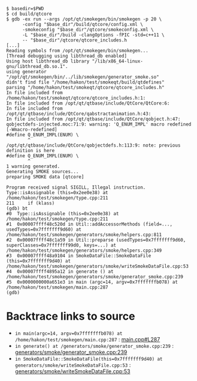 ```
$ basedir=$PWD
$ cd build/qtcore
$ gdb -ex run --args /opt/qt/smokegen/bin/smokegen -p 20 \
      -config "$base_dir"/build/qtcore/config.xml \
      -smokeconfig "$base_dir"/qtcore/smokeconfig.xml \
      -L "$base_dir"/build -clangOptions -fPIC -std=c++11 \
      -- "$base_dir"/qtcore/qtcore_includes.h
[...]
Reading symbols from /opt/qt/smokegen/bin/smokegen...
[Thread debugging using libthread_db enabled]
Using host libthread_db library "/lib/x86_64-linux-gnu/libthread_db.so.1".
using generator "/opt/qt/smokegen/bin/../lib/smokegen/generator_smoke.so"
didn't find file "/home/hakon/test/smokeqt/build/qtdefines"
parsing "/home/hakon/test/smokeqt/qtcore/qtcore_includes.h"
In file included from /home/hakon/test/smokeqt/qtcore/qtcore_includes.h:1:
In file included from /opt/qt/qtbase/include/QtCore/QtCore:6:
In file included from /opt/qt/qtbase/include/QtCore/qabstractanimation.h:43:
In file included from /opt/qt/qtbase/include/QtCore/qobject.h:47:
qobjectdefs-injected.moc:71:9: warning: 'Q_ENUM_IMPL' macro redefined [-Wmacro-redefined]
#define Q_ENUM_IMPL(ENUM) \
        ^
/opt/qt/qtbase/include/QtCore/qobjectdefs.h:113:9: note: previous definition is here
#define Q_ENUM_IMPL(ENUM) \
        ^
1 warning generated.
Generating SMOKE sources...
preparing SMOKE data [qtcore]

Program received signal SIGILL, Illegal instruction.
Type::isAssignable (this=0x2ee0e38) at /home/hakon/test/smokegen/type.cpp:211
211	    if (klass)
(gdb) bt
#0  Type::isAssignable (this=0x2ee0e38) at /home/hakon/test/smokegen/type.cpp:211
#1  0x00007ffff48c520d in Util::addAccessorMethods (field=..., usedTypes=0x7fffffff9d60) at /home/hakon/test/smokegen/generators/smoke/helpers.cpp:811
#2  0x00007ffff48c1a59 in Util::preparse (usedTypes=0x7fffffff9d60, superClasses=0x7fffffff99d0, keys=...) at /home/hakon/test/smokegen/generators/smoke/helpers.cpp:349
#3  0x00007ffff48a9104 in SmokeDataFile::SmokeDataFile (this=0x7fffffff9d40) at /home/hakon/test/smokegen/generators/smoke/writeSmokeDataFile.cpp:53
#4  0x00007ffff4895a12 in generate () at /home/hakon/test/smokegen/generators/smoke/generator_smoke.cpp:239
#5  0x0000000000a651e3 in main (argc=14, argv=0x7fffffffb078) at /home/hakon/test/smokegen/main.cpp:287
(gdb)

```
# Backtrace links to source
- `in main(argc=14, argv=0x7fffffffb078) at /home/hakon/test/smokegen/main.cpp:287` :
  [main.cpp#L287](https://github.com/hakonhagland/smokegen/blob/hwin32/main.cpp#L287)
- `in generate() at /generators/smoke/generator_smoke.cpp:239` :
  [generators/smoke/generator_smoke.cpp:239](https://github.com/hakonhagland/smokegen/blob/hwin32/generators/smoke/generator_smoke.cpp#L239)
- `in SmokeDataFile::SmokeDataFile(this=0x7fffffff9d40) at generators/smoke/writeSmokeDataFile.cpp:53` :
  [generators/smoke/writeSmokeDataFile.cpp:53](https://github.com/hakonhagland/smokegen/blob/hwin32/generators/smoke/writeSmokeDataFile.cpp#L53)
  


